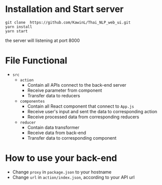 # Installation and Start server

``` 
git clone  https://github.com/KawinL/Thai_NLP_web_ui.git
yarn install
yarn start
```
the server will listening at port 8000

# File Functional
- `src`
    - `action`
        - Contain all APIs connect to the back-end server
        - Receive parameter from component
        - Transfer data to reducers
    - `componentes`
        - Contain all React component that connect to `App.js`
        - Receive user's input and sent the data to corresponding action
        - Receive processed data from corresponding reducers
    - `reducer`
        - Contain data transformer 
        - Receive data from back-end
        - Transfer data to corresponding component

# How to use your back-end 

- Change `proxy` in `package.json` to your hostname 
- Change `url` in `action/index.json`, according to your API url
